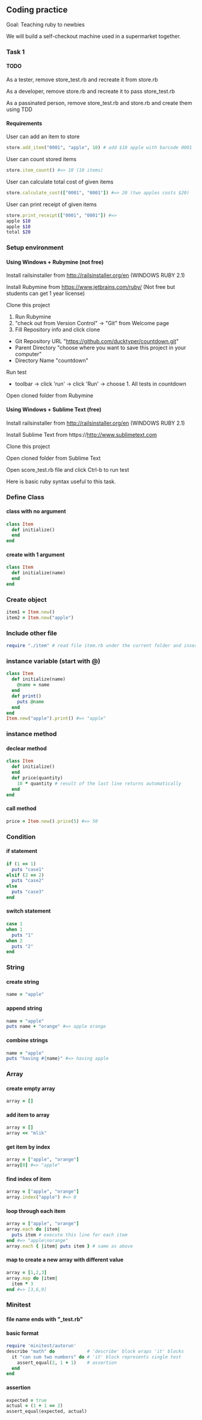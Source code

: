## Coding practice
Goal: Teaching ruby to newbies

We will build a self-checkout machine used in a supermarket together.

### Task 1

#### TODO
As a tester, remove store_test.rb and recreate it from store.rb

As a developer, remove store.rb and recreate it to pass store_test.rb

As a passinated person, remove store_test.rb and store.rb and create them using TDD

#### Requirements

User can add an item to store
```ruby
store.add_item("0001", "apple", 10) # add $10 apple with barcode 0001
```
User can count stored items
```ruby
store.item_count() #=> 10 (10 items)
```
User can calculate total cost of given items
```ruby
store.calculate_cost(["0001", "0001"]) #=> 20 (two apples costs $20)
```
User can print receipt of given items
```ruby
store.print_receipt(["0001", "0001"]) #=>
apple $10
apple $10
total $20
```

### Setup environment
#### Using Windows + Rubymine (not free)
Install railsinstaller from http://railsinstaller.org/en (WINDOWS RUBY 2.1)

Install Rubymine from https://www.jetbrains.com/ruby/ (Not free but students can get 1 year license)

Clone this project
1. Run Rubymine
2. "check out from Version Control" -> "Git" from Welcome page
3. Fill Repository info and click clone
  - Git Repository URL "https://github.com/ducktyper/countdown.git"
  - Parent Directory   "choose where you want to save this project in your computer"
  - Directory Name     "countdown"

Run test
- toolbar -> click 'run' -> click 'Run' -> choose 1. All tests in countdown

Open cloned folder from Rubymine

#### Using Windows + Sublime Text (free)
Install railsinstaller from http://railsinstaller.org/en (WINDOWS RUBY 2.1)

Install Sublime Text from https://http://www.sublimetext.com

Clone this project

Open cloned folder from Sublime Text

Open score_test.rb file and click Ctrl-b to run test


Here is basic ruby syntax useful to this task.

### Define Class
#### class with no argument
```ruby
class Item
  def initialize()
  end
end
```

#### create with 1 argument
```ruby
class Item
  def initialize(name)
  end
end
```

### Create object
```ruby
item1 = Item.new()
item2 = Item.new("apple")
```

### Include other file
```ruby
require "./item" # read file item.rb under the current folder and insert it
```

### instance variable (start with @)
```ruby
class Item
  def initialize(name)
    @name = name
  end
  def print()
    puts @name
  end
end
Item.new("apple").print() #=> "apple"
```

### instance method
#### declear method
```ruby
class Item
  def initialize()
  end
  def price(quantity)
    10 * quantity # result of the last line returns automatically
  end
end
```

#### call method
```ruby
price = Item.new().price(5) #=> 50
```

### Condition
#### if statement
```ruby
if (1 == 1)
  puts "case1"
elsif (2 == 2)
  puts "case2"
else
  puts "case3"
end
```

#### switch statement
```ruby
case 1
when 1
  puts "1"
when 2
  puts "2"
end
```

### String
#### create string
```ruby
name = "apple"
```

#### append string
```ruby
name = "apple"
puts name + "orange" #=> apple orange
```

#### combine strings
```ruby
name = "apple"
puts "having #{name}" #=> having apple
```

### Array
#### create empty array
```ruby
array = []
```

#### add item to array
```ruby
array = []
array << "mlik"
```

#### get item by index
```ruby
array = ["apple", "orange"]
array[0] #=> "apple"
```

#### find index of item
```ruby
array = ["apple", "orange"]
array.index("apple") #=> 0
```

#### loop through each item
```ruby
array = ["apple", "orange"]
array.each do |item|
  puts item # execute this line for each item
end #=> "apple\norange"
array.each { |item| puts item } # same as above
```

#### map to create a new array with different value
```ruby
array = [1,2,3]
array.map do |item|
  item * 3
end #=> [3,6,9]
```

### Minitest
#### file name ends with "_test.rb"
#### basic format
```ruby
require 'minitest/autorun'
describe "math" do            # 'describe' block wraps 'it' blocks
  it "can sum two numbers" do # 'it' block represents single test
    assert_equal(2, 1 + 1)    # assertion
  end
end
```

#### assertion
```ruby
expected = true
actual = (1 + 1 == 2)
assert_equal(expected, actual)
```
